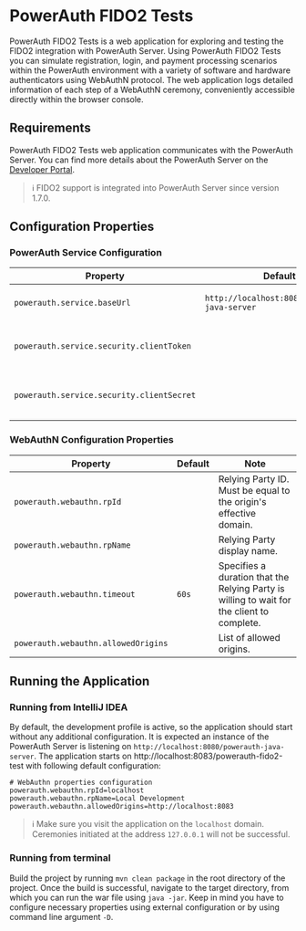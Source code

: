 # PowerAuth FIDO2 Tests

PowerAuth FIDO2 Tests is a web application for exploring and testing the FIDO2 integration with PowerAuth Server.
Using PowerAuth FIDO2 Tests you can simulate registration, login, and payment processing scenarios within the PowerAuth
environment with a variety of software and hardware authenticators using WebAuthN protocol. The web application logs
detailed information of each step of a WebAuthN ceremony, conveniently accessible directly within the browser console.

## Requirements

PowerAuth FIDO2 Tests web application communicates with the PowerAuth Server. You can find more details about
the PowerAuth Server on the [Developer Portal](https://developers.wultra.com/components/powerauth-server/develop/documentation/).

> :information_source: FIDO2 support is integrated into PowerAuth Server since version 1.7.0.

## Configuration Properties

### PowerAuth Service Configuration

| Property                                  | Default                                       | Note                                      |
|-------------------------------------------|-----------------------------------------------|-------------------------------------------|
| `powerauth.service.baseUrl`               | `http://localhost:8080/powerauth-java-server` | PowerAuth service REST API base URL.      | 
| `powerauth.service.security.clientToken`  |                                               | PowerAuth REST API authentication token.  | 
| `powerauth.service.security.clientSecret` |                                               | PowerAuth REST API authentication secret. |

### WebAuthN Configuration Properties

| Property                            | Default  | Note                                                                                       |
|-------------------------------------|----------|--------------------------------------------------------------------------------------------|
| `powerauth.webauthn.rpId`           |          | Relying Party ID. Must be equal to the origin's effective domain.                          | 
| `powerauth.webauthn.rpName`         |          | Relying Party display name.                                                                | 
| `powerauth.webauthn.timeout`        | `60s`    | Specifies a duration that the Relying Party is willing to wait for the client to complete. |
| `powerauth.webauthn.allowedOrigins` |          | List of allowed origins.                                                                   |


## Running the Application

### Running from IntelliJ IDEA

By default, the development profile is active, so the application should start without any additional configuration.
It is expected an instance of the PowerAuth Server is listening on `http://localhost:8080/powerauth-java-server`.
The application starts on http://localhost:8083/powerauth-fido2-test with following default configuration:

```properties
# WebAuthn properties configuration
powerauth.webauthn.rpId=localhost
powerauth.webauthn.rpName=Local Development
powerauth.webauthn.allowedOrigins=http://localhost:8083
```

> :information_source: Make sure you visit the application on the `localhost` domain. Ceremonies initiated
> at the address `127.0.0.1` will not be successful.

### Running from terminal

Build the project by running `mvn clean package` in the root directory of the project. Once the build is successful,
navigate to the target directory, from which you can run the war file using `java -jar`. Keep in mind you have to
configure necessary properties using external configuration or by using command line argument `-D`.
